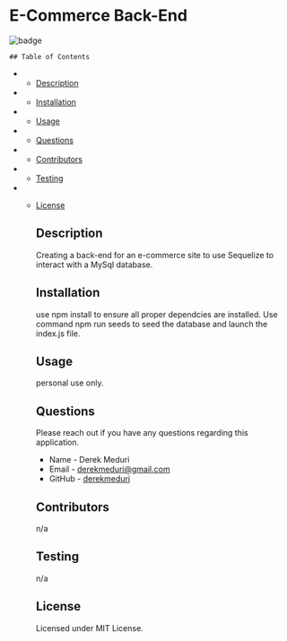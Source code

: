 # E-Commerce Back-End
  
  ![badge](https://img.shields.io/badge/license-MIT-brightgreen.svg)

    ## Table of Contents
    
   - * [Description](#Description)

   - * [Installation](#Installation)

   -  * [Usage](#Usage)

   - * [Questions](#Questions)

   - * [Contributors](#Contributors)
    
   - * [Testing](#Testing)
    
- * [License](#License)

    
    ## Description
    Creating a back-end for an e-commerce site to use Sequelize to interact with a MySql database.
   
    ## Installation 
    use npm install to ensure all proper dependcies are installed. Use command npm run seeds to seed the database and launch the index.js file. 
    
    ## Usage
    personal use only.
   
    ## Questions
      
    Please reach out if you have any questions regarding this application. 

    * Name - Derek Meduri
    * Email - derekmeduri@gmail.com
    * GitHub - [derekmeduri](https://github.com/derekmeduri/)
    
    ## Contributors
    n/a

    ## Testing
    n/a

    ## License
    Licensed under MIT License.
    